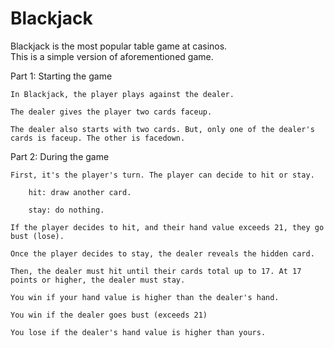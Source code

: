 # Blackjack
Blackjack is the most popular table game at casinos.\
This is a simple version of aforementioned game.

Part 1: Starting the game

    In Blackjack, the player plays against the dealer.

    The dealer gives the player two cards faceup.

    The dealer also starts with two cards. But, only one of the dealer's cards is faceup. The other is facedown.
    
Part 2: During the game

    First, it's the player's turn. The player can decide to hit or stay.

        hit: draw another card.

        stay: do nothing.

    If the player decides to hit, and their hand value exceeds 21, they go bust (lose).

    Once the player decides to stay, the dealer reveals the hidden card.

    Then, the dealer must hit until their cards total up to 17. At 17 points or higher, the dealer must stay.

    You win if your hand value is higher than the dealer's hand.

    You win if the dealer goes bust (exceeds 21)

    You lose if the dealer's hand value is higher than yours.
